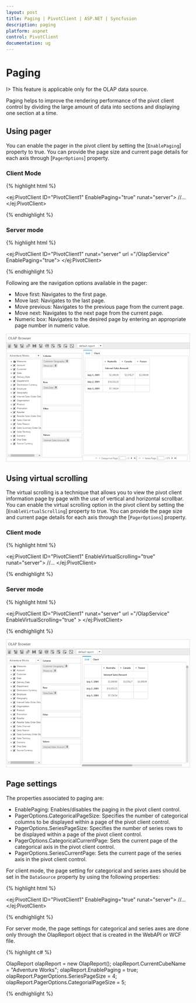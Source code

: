 ```yaml
---
layout: post
title: Paging | PivotClient | ASP.NET | Syncfusion 
description: paging
platform: aspnet
control: PivotClient
documentation: ug
---
```


# Paging

I> This feature is applicable only for the OLAP data source.

Paging helps to improve the rendering performance of the pivot client control by dividing the large amount of data into sections and displaying one section at a time.

## Using pager 

You can enable the pager in the pivot client by setting the [`EnablePaging`] property to true. You can provide the page size and current page details for each axis through [`PagerOptions`] property.

### Client Mode

{% highlight html %}

<ej:PivotClient ID="PivotClient1" EnablePaging="true" runat="server">
    <DataSource>
        //...
        <PagerOptions CategoricalPageSize="5" SeriesPageSize="5" CategoricalCurrentPage="1" SeriesCurrentPage="1" />
    </DataSource>
</ej:PivotClient>

{% endhighlight %}

### Server mode

{% highlight html %}

<ej:PivotClient ID="PivotClient1" runat="server"  url ="/OlapService" EnablePaging="true"> </ej:PivotClient>

{% endhighlight %}

Following are the navigation options available in the pager:

* Move first: Navigates to the first page.
* Move last: Navigates to the last page. 
* Move previous: Navigates to the previous page from the current page.
* Move next: Navigates to the next page from the current page.
* Numeric box: Navigates to the desired page by entering an appropriate page number in numeric value.

![](Paging_images/paging.png)


## Using virtual scrolling

The virtual scrolling is a technique that allows you to view the pivot client information page by page with the use of vertical and horizontal scrollbar. You can enable the virtual scrolling option in the pivot client by setting the [`EnableVirtualScrolling`] property to true. You can provide the page size and current page details for each axis through the [`PagerOptions`] property. 

### Client mode

{% highlight html %}

<ej:PivotClient ID="PivotClient1" EnableVirtualScrolling="true" runat="server">
    <DataSource>
        //...
        <PagerOptions CategoricalPageSize="5" SeriesPageSize="5" CategoricalCurrentPage="1" SeriesCurrentPage="1" />
    </DataSource>
</ej:PivotClient> 

{% endhighlight %}

### Server mode

{% highlight html %}

<ej:PivotClient ID="PivotClient1" runat="server"  url ="/OlapService" EnableVirtualScrolling="true" > </ej:PivotClient>

{% endhighlight %}

![](Paging_images/virtual-scrolling.png)

## Page settings

The properties associated to paging are:
* EnablePaging: Enables/disables the paging in the pivot client control.
* PagerOptions.CategoricalPageSize: Specifies the number of categorical columns to be displayed within a page of the pivot client control.
* PagerOptions.SeriesPageSize: Specifies the number of series rows to be displayed within a page of the pivot client control.
* PagerOptions.CategoricalCurrentPage: Sets the current page of the categorical axis in the pivot client control.
* PagerOptions.SeriesCurrentPage: Sets the current page of the series axis in the pivot client control.

For client mode, the page setting for categorical and series axes should be set in the `DataSource` property by using the following properties:

{% highlight html %}

<ej:PivotClient ID="PivotClient1" EnablePaging="true" runat="server">
    <DataSource>
        //...
        <PagerOptions CategoricalPageSize="5" SeriesPageSize="5" CategoricalCurrentPage="1" SeriesCurrentPage="1" />
    </DataSource>
</ej:PivotClient> 

{% endhighlight %}

For server mode, the page settings for categorical and series axes are done only through the OlapReport object that is created in the WebAPI or WCF file.

{% highlight c# %}

OlapReport olapReport = new OlapReport();
olapReport.CurrentCubeName = "Adventure Works";
olapReport.EnablePaging = true;
olapReport.PagerOptions.SeriesPageSize = 4;
olapReport.PagerOptions.CategorialPageSize = 5;

{% endhighlight %}